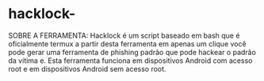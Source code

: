 # hacklock-
SOBRE A FERRAMENTA:  Hacklock é um script baseado em bash que é oficialmente termux a partir desta ferramenta em apenas um clique você pode gerar uma ferramenta de phishing padrão que pode hackear o padrão da vítima e. Esta ferramenta funciona em dispositivos Android com acesso root e em dispositivos Android sem acesso root. 
